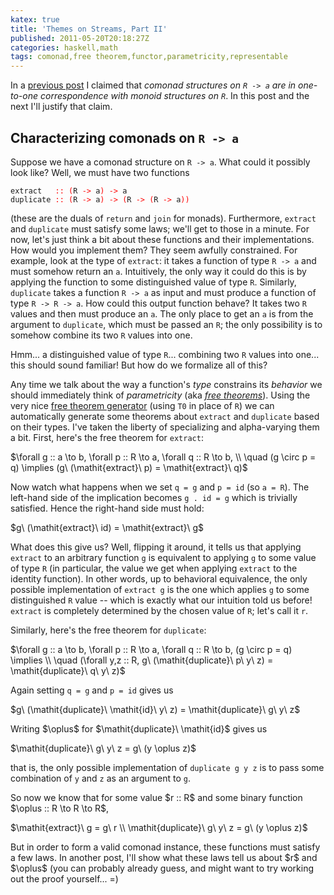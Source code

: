 ```yaml
---
katex: true
title: 'Themes on Streams, Part II'
published: 2011-05-20T20:18:27Z
categories: haskell,math
tags: comonad,free theorem,functor,parametricity,representable
---
```


<p>In a <a href="http://byorgey.wordpress.com/2011/05/09/themes-on-streams/">previous post</a> I claimed that <em>comonad structures on <code>R -&gt; a</code> are in one-to-one correspondence with monoid structures on <code>R</code></em>. In this post and the next I'll justify that claim.</p><div id="characterizing-comonads-on-R -&gt; a"><h2>Characterizing comonads on <code>R -&gt; a</code></h2><p>Suppose we have a comonad structure on <code>R -&gt; a</code>. What could it possibly look like? Well, we must have two functions</p><pre><code><span>extract</span>   <span style="color:red;">::</span> <span style="color:red;">(</span><span>R</span> <span style="color:red;">-&gt;</span> <span>a</span><span style="color:red;">)</span> <span style="color:red;">-&gt;</span> <span>a</span>
<span>duplicate</span> <span style="color:red;">::</span> <span style="color:red;">(</span><span>R</span> <span style="color:red;">-&gt;</span> <span>a</span><span style="color:red;">)</span> <span style="color:red;">-&gt;</span> <span style="color:red;">(</span><span>R</span> <span style="color:red;">-&gt;</span> <span style="color:red;">(</span><span>R</span> <span style="color:red;">-&gt;</span> <span>a</span><span style="color:red;">)</span><span style="color:red;">)</span></code></pre><p>(these are the duals of <code>return</code> and <code>join</code> for monads). Furthermore, <code>extract</code> and <code>duplicate</code> must satisfy some laws; we'll get to those in a minute. For now, let's just think a bit about these functions and their implementations. How would you implement them? They seem awfully constrained. For example, look at the type of <code>extract</code>: it takes a function of type <code>R -&gt; a</code> and must somehow return an <code>a</code>. Intuitively, the only way it could do this is by applying the function to some distinguished value of type <code>R</code>. Similarly, <code>duplicate</code> takes a function <code>R -&gt; a</code> as input and must produce a function of type <code>R -&gt; R -&gt; a</code>. How could this output function behave? It takes two <code>R</code> values and then must produce an <code>a</code>. The only place to get an <code>a</code> is from the argument to <code>duplicate</code>, which must be passed an <code>R</code>; the only possibility is to somehow combine its two <code>R</code> values into one.</p><p>Hmm... a distinguished value of type <code>R</code>... combining two <code>R</code> values into one... this should sound familiar! But how do we formalize all of this?</p><p>Any time we talk about the way a function's <em>type</em> constrains its <em>behavior</em> we should immediately think of <em>parametricity</em> (aka <a href="http://homepages.inf.ed.ac.uk/wadler/papers/free/free.ps"><em>free theorems</em></a>). Using the very nice <a href="http://www-ps.iai.uni-bonn.de/cgi-bin/free-theorems-webui.cgi">free theorem generator</a> (using <code>T0</code> in place of <code>R</code>) we can automatically generate some theorems about <code>extract</code> and <code>duplicate</code> based on their types. I've taken the liberty of specializing and alpha-varying them a bit. First, here's the free theorem for <code>extract</code>:</p><p>$\forall g :: a \to b, \forall p :: R \to a, \forall q :: R \to b, \\ \quad (g \circ p = q) \implies (g\ (\mathit{extract}\ p) = \mathit{extract}\ q)$</p><p>Now watch what happens when we set <code>q = g</code> and <code>p = id</code> (so <code>a = R</code>). The left-hand side of the implication becomes <code>g . id = g</code> which is trivially satisfied. Hence the right-hand side must hold:</p><p>$g\ (\mathit{extract}\ id) = \mathit{extract}\ g$</p><p>What does this give us? Well, flipping it around, it tells us that applying <code>extract</code> to an arbitrary function <code>g</code> is equivalent to applying <code>g</code> to some value of type <code>R</code> (in particular, the value we get when applying <code>extract</code> to the identity function). In other words, up to behavioral equivalence, the only possible implementation of <code>extract g</code> is the one which applies <code>g</code> to some distinguished <code>R</code> value -- which is exactly what our intuition told us before! <code>extract</code> is completely determined by the chosen value of <code>R</code>; let's call it <code>r</code>.</p><p>Similarly, here's the free theorem for <code>duplicate</code>:</p><p>$\forall g :: a \to b, \forall p :: R \to a, \forall q :: R \to b, (g \circ p = q) \implies \\ \quad (\forall y,z :: R, g\ (\mathit{duplicate}\ p\ y\ z) = \mathit{duplicate}\ q\ y\ z)$</p><p>Again setting <code>q = g</code> and <code>p = id</code> gives us</p><p>$g\ (\mathit{duplicate}\ \mathit{id}\ y\ z) = \mathit{duplicate}\ g\ y\ z$</p><p>Writing $\oplus$ for $\mathit{duplicate}\ \mathit{id}$ gives us</p><p>$\mathit{duplicate}\ g\ y\ z = g\ (y \oplus z)$</p><p>that is, the only possible implementation of <code>duplicate g y z</code> is to pass some combination of <code>y</code> and <code>z</code> as an argument to <code>g</code>.</p><p>So now we know that for some value $r :: R$ and some binary function $\oplus :: R \to R \to R$,</p><p>$\mathit{extract}\ g = g\ r \\ \mathit{duplicate}\ g\ y\ z = g\ (y \oplus z)$</p><p>But in order to form a valid comonad instance, these functions must satisfy a few laws. In another post, I'll show what these laws tell us about $r$ and $\oplus$ (you can probably already guess, and might want to try working out the proof yourself... =)</p></div>

